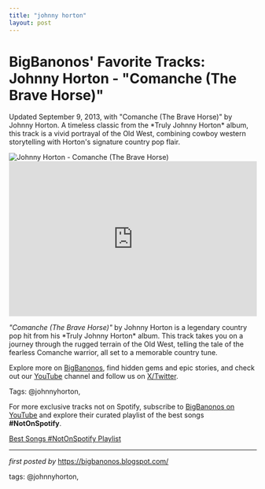 ```yaml
---
title: "johnny horton"
layout: post
---
```

<!-- Post Title -->
<h1 >BigBanonos' Favorite Tracks: Johnny Horton - "Comanche (The Brave Horse)"</h1> <!-- Introductory Text -->
<p >Updated September 9, 2013, with "Comanche (The Brave Horse)" by Johnny Horton. A timeless classic from the *Truly Johnny Horton* album, this track is a vivid portrayal of the Old West, combining cowboy western storytelling with Horton's signature country pop flair.</p> <!-- Featured Image -->
<div > <img src="https://sunrecords.com/wp-content/uploads/2021/12/Johnny-Horton-Web.jpg" alt="Johnny Horton - Comanche (The Brave Horse)" />
</div> <!-- YouTube Video Embed -->
<div > <iframe width="100%" height="315" src="https://www.youtube.com/embed/4ZqZC24u0iY" title="Johnny Horton - Comanche (The Brave Horse)" frameborder="0" allow="accelerometer; autoplay; clipboard-write; encrypted-media; gyroscope; picture-in-picture; web-share" referrerpolicy="strict-origin-when-cross-origin" allowfullscreen></iframe>
</div> <!-- Song Information -->
<div > <p><em>"Comanche (The Brave Horse)"</em> by Johnny Horton is a legendary country pop hit from his *Truly Johnny Horton* album. This track takes you on a journey through the rugged terrain of the Old West, telling the tale of the fearless Comanche warrior, all set to a memorable country tune.</p>
</div> <!-- Footer Links -->
<div > <p>Explore more on <a href="https://bigbanonos.blogspot.com/" target="_blank">BigBanonos</a>, find hidden gems and epic stories, and check out our <a href="https://www.youtube.com/@BigBanonos" target="_blank">YouTube</a> channel and follow us on <a href="https://x.com/bigbanonos" target="_blank">X/Twitter</a>.</p>
</div> <!-- Tags -->
<p >Tags: @johnnyhorton,</p>


<!--Subscribe and Playlist Links-->
<div>
    <p>For more exclusive tracks not on Spotify, subscribe to <a href="https://www.youtube.com/@BigBanonos" target="_blank">BigBanonos on YouTube</a> and explore their curated playlist of the best songs <strong>#NotOnSpotify</strong>.</p>
    <p><a href="https://www.youtube.com/playlist?list=PLtuNtuTatqI0kFahUCbtbfenC_ET5O_tr" target="_blank">Best Songs #NotOnSpotify Playlist<br /></a></p></div>

<hr />

<p><em>first posted by</em> <a href="https://bigbanonos.blogspot.com/" rel="noopener" target="_new">https://bigbanonos.blogspot.com/</a></p>

<p>tags: @johnnyhorton,</p>
